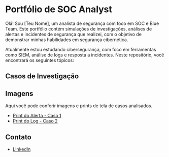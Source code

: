 # Portfólio de SOC Analyst

Olá! Sou [Teu Nome], um analista de segurança com foco em SOC e Blue Team. Este portfólio contém simulações de investigações, análises de alertas e incidentes de segurança que realizei, com o objetivo de demonstrar minhas habilidades em segurança cibernética.

Atualmente estou estudando cibersegurança, com foco em ferramentas como SIEM, análise de logs e resposta a incidentes. Neste repositório, você encontrará os seguintes tópicos:

## Casos de Investigação


## Imagens
Aqui você pode conferir imagens e prints de tela de casos analisados.

- [Print do Alerta - Caso 1](imagens/caso_1_alerta.png)
- [Print do Log - Caso 2](imagens/caso_2_log.png)

## Contato
- [LinkedIn](https://www.linkedin.com/in/alisson-port0/)
